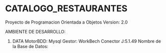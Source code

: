 # CATALOGO_RESTAURANTES
Proyecto de Programacion Orientada a Objetos
Version: 2.0

AMBIENTE DE DESARROLLO:
1. DATA
MotorBDD: Mysql
Gestor: WorkBech
Conector J:5.1.49
Nombre de la Base de Datos: 
